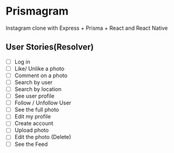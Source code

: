 # Prismagram
Instagram clone with Express + Prisma + React and React Native

## User Stories(Resolver)

- [ ] Log in
- [ ] Like/ Unlike a photo
- [ ] Comment on a photo
- [ ] Search by user
- [ ] Search by location
- [ ] See user profile
- [ ] Follow / Unfollow User
- [ ] See the full photo
- [ ] Edit my profile
- [ ] Create account
- [ ] Upload photo
- [ ] Edit the photo (Delete)
- [ ] See the Feed